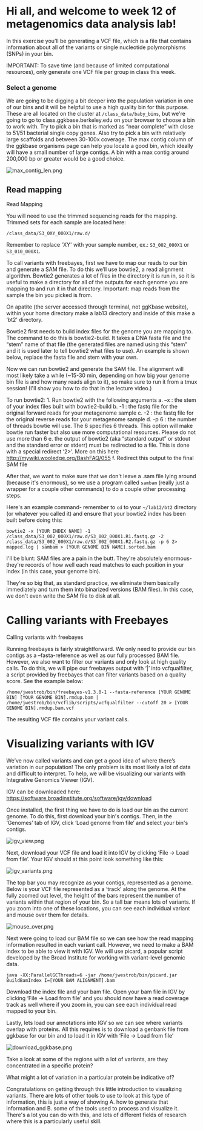 # Hi all, and welcome to week 12 of metagenomics data analysis lab!

In this exercise you’ll be generating a VCF file, which is a file that contains information about all of the variants or single nucleotide polymorphisms (SNPs) in your bin.

IMPORTANT: To save time (and because of limited computational resources), only generate one VCF file per group in class this week. 

### Select a genome
We are going to be digging a bit deeper into the population variation in one of our bins and it will be helpful to use a high quality bin for this purpose. These are all located on the cluster at `/class_data/baby_bins`, but we're going to go to class.ggkbase.berkeley.edu on your browser to choose a bin to work with. Try to pick a bin that is marked as “near complete” with close to 51/51 bacterial single copy genes. Also try to pick a bin with relatively large scaffolds and between 30-100x coverage. The max contig column of the ggkbase organisms page can help you locate a good bin, which ideally will have a small number of large contigs. A bin with a max contig around 200,000 bp or greater would be a good choice. 

![max_contig_len.png](max_contig_len.png)

## Read mapping

Read Mapping

You will need to use the trimmed sequencing reads for the mapping. Trimmed sets for each sample are located here:

`/class_data/S3_0XY_000X1/raw.d/`

Remember to replace 'XY' with your sample number, ex.: `S3_002_000X1` or `S3_010_000X1`.

To call variants with freebayes, first we have to map our reads to our bin and generate a SAM file.  To do this we’ll use bowtie2, a read alignment algorithm.  Bowtie2 generates a lot of files in the directory it is run in, so it is useful to make a directory for all of the outputs for each genome you are mapping to and run it in that directory.  Important: map reads from the sample the bin you picked is from.

On apatite (the server accessed through terminal, not ggKbase website), within your home directory make a lab13 directory and inside of this make a ‘bt2’ directory.

Bowtie2 first needs to build index files for the genome you are mapping to.  The command to do this is bowtie2-build.  It takes a DNA fasta file and the “stem” name of that file (the generated files are named using this “stem” and it is used later to tell bowtie2 what files to use).  An example is shown below, replace the fasta file and stem with your own.  

Now we can run bowtie2 and generate the SAM file.  The alignment will most likely take a while (~15-30 min, depending on how big your genome bin file is and how many reads align to it), so make sure to run it from a tmux session! (I'll show you how to do that in the lecture video.)

To run bowtie2:
    1. Run bowtie2 with the following arguments 
        a. –x : the stem of your index files built with bowtie2-build
        b. -1 : the fastq file for the original forward reads for your metagenome sample
        c. -2 : the fastq file for the original reverse reads for your metagenome sample
        d. -p 6 : the number of threads bowtie will use. The 6 specifies 6 threads. This option will make bowtie run faster but also use more computational resources. Please do not use more than 6
        e. the output of bowtie2 (aka “standard output” or stdout and the standard error or stderr) must be redirected to a file.  This is done with a special redirect ‘2>’.  More on this here http://mywiki.wooledge.org/BashFAQ/055
        f. Redirect this output to the final SAM file 
        
After that, we want to make sure that we don't leave a .sam file lying around (because it's enormous), so we use a program called `sambam` (really just a wrapper for a couple other commands) to do a couple other processing steps.

Here's an example command- remember to `cd` to your `~/lab12/bt2` directory (or whatever you called it) and ensure that your bowtie2 index has been built before doing this:

`bowtie2 -x [YOUR INDEX NAME] -1 /class_data/S3_002_000X1/raw.d/S3_002_000X1.R1.fastq.gz -2 /class_data/S3_002_000X1/raw.d/S3_002_000X1.R2.fastq.gz -p 6 2> mapped.log | sambam > [YOUR GENOME BIN NAME].sorted.bam`


I'll be blunt: SAM files are a pain in the butt. They're absolutely enormous- they're records of how well each read matches to each position in your index (in this case, your genome bin).

They're so big that, as standard practice, we eliminate them basically immediately and turn them into binarized versions (BAM files). In this case, we don't even write the SAM file to disk at all.


# Calling variants with Freebayes

Calling variants with freebayes 

Running freebayes is fairly straightforward. We only need to provide our bin contigs as a –fasta-reference as well as our fully processed BAM file. However, we also want to filter our variants and only look at high quality calls. To do this, we will pipe our freebayes output with ‘|’ into vcfqualfilter, a script provided by freebayes that can filter variants based on a quality score. See the example below:
	
`/home/jwestrob/bin/freebayes-v1.3.0-1 --fasta-reference [YOUR GENOME BIN] [YOUR GENOME BIN].rmdup.bam | /home/jwestrob/bin/vcflib/scripts/vcfqualfilter --cutoff 20 > [YOUR GENOME BIN].rmdup.bam.vcf`

The resulting VCF file contains your variant calls.

# Visualizing variants with IGV

We’ve now called variants and can get a good idea of where there’s variation in our population! The only problem is its most likely a lot of data and difficult to interpret. To help, we will be visualizing our variants with Integrative Genomics Viewer (IGV).

IGV can be downloaded here: https://software.broadinstitute.org/software/igv/download

Once installed, the first thing we have to do is load our bin as the current genome. To do this, first download your bin's contigs. Then, in the ‘Genomes’ tab of IGV, click ‘Load genome from file’ and select your bin's contigs.

![igv_view.png](igv_view.png)

Next, download your VCF file and load it into IGV by clicking ‘File -> Load from file’. Your IGV should at this point look something like this:

![igv_variants.png](igv_variants.png)

The top bar you may recognize as your contigs, represented as a genome. Below is your VCF file represented as a ‘track’ along the genome. At the fully zoomed out level, the height of the bars represent the number of variants within that region of your bin. So a tall bar means lots of variants. If you zoom into one of these locations, you can see each individual variant and mouse over them for details.

![mouse_over.png](mouse_over.png)

Next were going to load our BAM file so we can see how the read mapping information resulted in each variant call. However, we need to make a BAM index to be able to view it with IGV. We will use picard, a popular script developed by the Broad Institute for working with variant-level genomic data.

`java -XX:ParallelGCThreads=6 -jar /home/jwestrob/bin/picard.jar BuildBamIndex I=[YOUR BAM ALIGNMENT].bam`

Download the index file and your bam file. Open your bam file in IGV by clicking ‘File -> Load from file’ and you should now have a read coverage track as well where if you zoom in, you can see each individual read mapped to your bin. 




Lastly, lets load our annotations into IGV so we can see where variants overlap with proteins. All this requires is to download a genbank file from ggkbase for our bin and to load it in IGV with ‘File -> Load from file’

![download_ggkbase.png](download_ggkbase.png)

Take a look at some of the regions with a lot of variants, are they concentrated in a specific protein? 

What might a lot of variation in a particular protein be indicative of?


Congratulations on getting through this little introduction to visualizing variants. There are lots of other tools to use to look at this type of information, this is just a way of showing A. how to generate that information and B. some of the tools used to process and visualize it. There's a lot you can do with this, and lots of different fields of research where this is a particularly useful skill.
